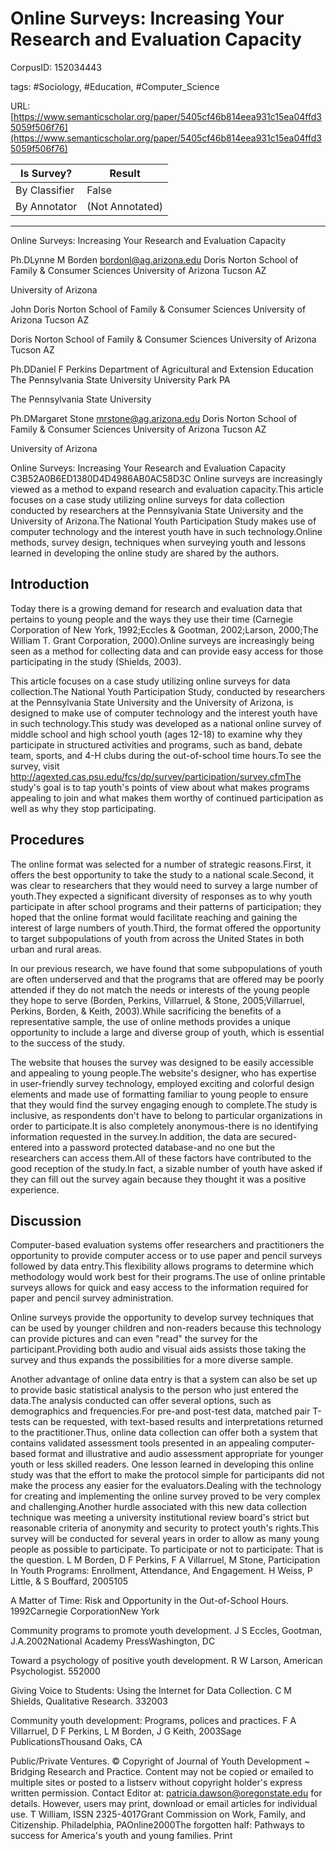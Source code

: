 # Online Surveys: Increasing Your Research and Evaluation Capacity

CorpusID: 152034443
 
tags: #Sociology, #Education, #Computer_Science

URL: [https://www.semanticscholar.org/paper/5405cf46b814eea931c15ea04ffd35059f506f76](https://www.semanticscholar.org/paper/5405cf46b814eea931c15ea04ffd35059f506f76)
 
| Is Survey?        | Result          |
| ----------------- | --------------- |
| By Classifier     | False |
| By Annotator      | (Not Annotated) |

---

Online Surveys: Increasing Your Research and Evaluation Capacity


Ph.DLynne M Borden bordonl@ag.arizona.edu 
Doris Norton School of Family & Consumer Sciences
University of Arizona Tucson
AZ

University of Arizona


John 
Doris Norton School of Family & Consumer Sciences
University of Arizona Tucson
AZ

Doris Norton School of Family & Consumer Sciences
University of Arizona Tucson
AZ

Ph.DDaniel F Perkins 
Department of Agricultural and Extension Education
The Pennsylvania State University University Park
PA

The Pennsylvania State University


Ph.DMargaret Stone mrstone@ag.arizona.edu 
Doris Norton School of Family & Consumer Sciences
University of Arizona Tucson
AZ

University of Arizona


Online Surveys: Increasing Your Research and Evaluation Capacity
C3B52A0B6ED1380D4D4986AB0AC58D3C
Online surveys are increasingly viewed as a method to expand research and evaluation capacity.This article focuses on a case study utilizing online surveys for data collection conducted by researchers at the Pennsylvania State University and the University of Arizona.The National Youth Participation Study makes use of computer technology and the interest youth have in such technology.Online methods, survey design, techniques when surveying youth and lessons learned in developing the online study are shared by the authors.

## Introduction

Today there is a growing demand for research and evaluation data that pertains to young people and the ways they use their time (Carnegie Corporation of New York, 1992;Eccles & Gootman, 2002;Larson, 2000;The William T. Grant Corporation, 2000).Online surveys are increasingly being seen as a method for collecting data and can provide easy access for those participating in the study (Shields, 2003).

This article focuses on a case study utilizing online surveys for data collection.The National Youth Participation Study, conducted by researchers at the Pennsylvania State University and the University of Arizona, is designed to make use of computer technology and the interest youth have in such technology.This study was developed as a national online survey of middle school and high school youth (ages 12-18) to examine why they participate in structured activities and programs, such as band, debate team, sports, and 4-H clubs during the out-of-school time hours.To see the survey, visit http://agexted.cas.psu.edu/fcs/dp/survey/participation/survey.cfmThe study's goal is to tap youth's points of view about what makes programs appealing to join and what makes them worthy of continued participation as well as why they stop participating.


## Procedures

The online format was selected for a number of strategic reasons.First, it offers the best opportunity to take the study to a national scale.Second, it was clear to researchers that they would need to survey a large number of youth.They expected a significant diversity of responses as to why youth participate in after school programs and their patterns of participation; they hoped that the online format would facilitate reaching and gaining the interest of large numbers of youth.Third, the format offered the opportunity to target subpopulations of youth from across the United States in both urban and rural areas.

In our previous research, we have found that some subpopulations of youth are often underserved and that the programs that are offered may be poorly attended if they do not match the needs or interests of the young people they hope to serve (Borden, Perkins, Villarruel, & Stone, 2005;Villarruel, Perkins, Borden, & Keith, 2003).While sacrificing the benefits of a representative sample, the use of online methods provides a unique opportunity to include a large and diverse group of youth, which is essential to the success of the study.

The website that houses the survey was designed to be easily accessible and appealing to young people.The website's designer, who has expertise in user-friendly survey technology, employed exciting and colorful design elements and made use of formatting familiar to young people to ensure that they would find the survey engaging enough to complete.The study is inclusive, as respondents don't have to belong to particular organizations in order to participate.It is also completely anonymous-there is no identifying information requested in the survey.In addition, the data are secured-entered into a password protected database-and no one but the researchers can access them.All of these factors have contributed to the good reception of the study.In fact, a sizable number of youth have asked if they can fill out the survey again because they thought it was a positive experience.


## Discussion

Computer-based evaluation systems offer researchers and practitioners the opportunity to provide computer access or to use paper and pencil surveys followed by data entry.This flexibility allows programs to determine which methodology would work best for their programs.The use of online printable surveys allows for quick and easy access to the information required for paper and pencil survey administration.

Online surveys provide the opportunity to develop survey techniques that can be used by younger children and non-readers because this technology can provide pictures and can even "read" the survey for the participant.Providing both audio and visual aids assists those taking the survey and thus expands the possibilities for a more diverse sample.

Another advantage of online data entry is that a system can also be set up to provide basic statistical analysis to the person who just entered the data.The analysis conducted can offer several options, such as demographics and frequencies.For pre-and post-test data, matched pair T-tests can be requested, with text-based results and interpretations returned to the practitioner.Thus, online data collection can offer both a system that contains validated assessment tools presented in an appealing computer-based format and illustrative and audio assessment appropriate for younger youth or less skilled readers.
 One lesson learned in developing this online study was that the effort to make the protocol simple for participants did not make the process any easier for the evaluators.Dealing with the technology for creating and implementing the online survey proved to be very complex and challenging.Another hurdle associated with this new data collection technique was meeting a university institutional review board's strict but reasonable criteria of anonymity and security to protect youth's rights.This survey will be conducted for several years in order to allow as many young people as possible to participate.
To participate or not to participate: That is the question. L M Borden, D F Perkins, F A Villarruel, M Stone, Participation In Youth Programs: Enrollment, Attendance, And Engagement. H Weiss, P Little, & S Bouffard, 2005105

A Matter of Time: Risk and Opportunity in the Out-of-School Hours. 1992Carnegie CorporationNew York

Community programs to promote youth development. J S Eccles, Gootman, J.A.2002National Academy PressWashington, DC

Toward a psychology of positive youth development. R W Larson, American Psychologist. 552000

Giving Voice to Students: Using the Internet for Data Collection. C M Shields, Qualitative Research. 332003

Community youth development: Programs, polices and practices. F A Villarruel, D F Perkins, L M Borden, J G Keith, 2003Sage PublicationsThousand Oaks, CA

Public/Private Ventures. © Copyright of Journal of Youth Development ~ Bridging Research and Practice. Content may not be copied or emailed to multiple sites or posted to a listserv without copyright holder's express written permission. Contact Editor at: patricia.dawson@oregonstate.edu for details. However, users may print, download or email articles for individual use. T William, ISSN 2325-4017Grant Commission on Work, Family, and Citizenship. Philadelphia, PAOnline2000The forgotten half: Pathways to success for America's youth and young families. Print